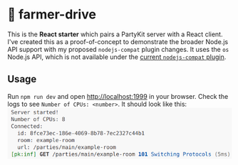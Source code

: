 # 🎈 farmer-drive

This is the **React starter** which pairs a PartyKit server with a React client. I've created this as a proof-of-concept to demonstrate the broader Node.js API support with my proposed `nodejs-compat` plugin changes. It uses the `os` Node.js API, which is not available under the [current `nodejs-compat` plugin](https://github.com/partykit/partykit/blob/main/packages/partykit/src/nodejs-compat.ts).

## Usage

Run `npm run dev` and open [http://localhost:1999](http://localhost:1999) in your browser. Check the logs to see `Number of CPUs: <number>`. It should look like this:
![Demo image showing os module working correctly](./demo.png)
